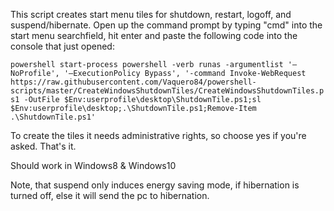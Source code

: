 This script creates start menu tiles for shutdown, restart, logoff, and suspend/hibernate.
Open up the command prompt by typing "cmd" into the start menu searchfield, hit enter and paste the following code into the console that just opened:

`powershell start-process powershell -verb runas -argumentlist '–NoProfile', '–ExecutionPolicy Bypass', '-command Invoke-WebRequest https://raw.githubusercontent.com/Vaquero84/powershell-scripts/master/CreateWindowsShutdownTiles/CreateWindowsShutdownTiles.ps1 -OutFile $Env:userprofile\desktop\ShutdownTile.ps1;sl $Env:userprofile\desktop;.\ShutdownTile.ps1;Remove-Item .\ShutdownTile.ps1'`

To create the tiles it needs administrative rights, so choose yes if you're asked. That's it.

Should work in Windows8 & Windows10

Note, that suspend only induces energy saving mode, if hibernation is turned off, else it will send the pc to hibernation.
